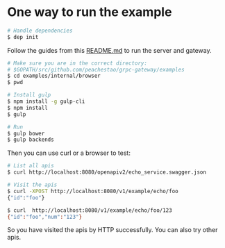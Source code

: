 # One way to run the example

```bash
# Handle dependencies
$ dep init
```

Follow the guides from this [README.md](./browser/README.md) to run the server and gateway.
```bash
# Make sure you are in the correct directory: 
# $GOPATH/src/github.com/peachestao/grpc-gateway/examples
$ cd examples/internal/browser
$ pwd

# Install gulp
$ npm install -g gulp-cli
$ npm install
$ gulp

# Run
$ gulp bower
$ gulp backends
```

Then you can use curl or a browser to test:

```bash
# List all apis
$ curl http://localhost:8080/openapiv2/echo_service.swagger.json

# Visit the apis
$ curl -XPOST http://localhost:8080/v1/example/echo/foo
{"id":"foo"}

$ curl  http://localhost:8080/v1/example/echo/foo/123
{"id":"foo","num":"123"}

```

So you have visited the apis by HTTP successfully. You can also try other apis.
